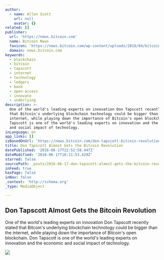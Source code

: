 ```yaml
---
author:
  - name: Allen Scott
    url: null
    avatar: {}
related: []
publisher:
  url: 'https://news.bitcoin.com'
  name: Bitcoin News
  favicon: 'https://news.bitcoin.com/wp-content/uploads/2016/04/bitcoin_fav.png'
  domain: news.bitcoin.com
keywords:
  - blockchain
  - bitcoin
  - tapscott
  - internet
  - technology
  - ledgers
  - bank
  - open-access
  - innovate
  - underlying
description: >-
  One of the world's leading experts on innovation Don Tapscott recently stated
  that Bitcoin's underlying blockchain technology could be bigger than the
  internet, while playing down the importance of Bitcoin's open blockchain. Don
  Tapscott is one of the world's leading experts on innovation and the economic
  and social impact of technology.
inLanguage: en
app_links: []
isBasedOnUrl: 'https://news.bitcoin.com/don-tapscott-bitcoin-revolution/'
title: Don Tapscott Almost Gets the Bitcoin Revolution
datePublished: '2016-06-17T22:52:58.447Z'
dateModified: '2016-06-17T18:11:53.429Z'
starred: false
sourcePath: _posts/2016-06-17-don-tapscott-almost-gets-the-bitcoin-revolution.md
inFeed: true
hasPage: false
inNav: false
_context: 'http://schema.org'
_type: MediaObject

---
```

<article style=""><h1>Don Tapscott Almost Gets the Bitcoin Revolution</h1><p>One of the world's leading experts on innovation Don Tapscott recently stated that Bitcoin's underlying blockchain technology could be bigger than the internet, while playing down the importance of Bitcoin's open blockchain. Don Tapscott is one of the world's leading experts on innovation and the economic and social impact of technology.</p><img src="https://news.bitcoin.com/wp-content/uploads/2016/06/tapscott.jpg" /></article>